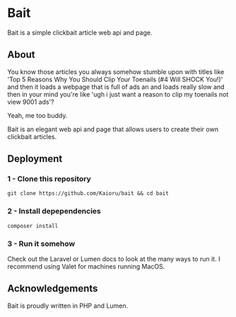 # Bait
Bait is a simple clickbait article web api and page.

## About
You know those articles you always somehow stumble upon with titles like 'Top 5 Reasons Why You Should Clip Your Toenails (#4 Will SHOCK You!)' and then it loads a webpage that is full of ads an and loads really slow and then in your mind you're like 'ugh i just want a reason to clip my toenails not view 9001 ads'?

Yeah, me too buddy.

Bait is an elegant web api and page that allows users to create their own clickbait articles.

## Deployment
### 1 - Clone this repository
`git clone https://github.com/Kaioru/bait && cd bait`

### 2 - Install depependencies
`composer install`

### 3 - Run it somehow
Check out the Laravel or Lumen docs to look at the many ways to run it.
I recommend using Valet for machines running MacOS.

## Acknowledgements
Bait is proudly written in PHP and Lumen.
